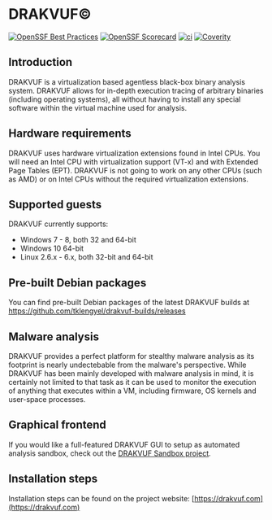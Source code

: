 # DRAKVUF&copy;


[![OpenSSF Best Practices](https://bestpractices.coreinfrastructure.org/projects/6836/badge)](https://bestpractices.coreinfrastructure.org/projects/6836)
[![OpenSSF Scorecard](https://api.securityscorecards.dev/projects/github.com/tklengyel/drakvuf/badge)](https://api.securityscorecards.dev/projects/github.com/tklengyel/drakvuf)
[![ci](https://github.com/tklengyel/drakvuf/actions/workflows/ci.yml/badge.svg)](https://github.com/tklengyel/drakvuf/actions/workflows/ci.yml)
[![Coverity](https://scan.coverity.com/projects/3238/badge.svg)](https://scan.coverity.com/projects/tklengyel-drakvuf)

## Introduction

DRAKVUF is a virtualization based agentless black-box binary analysis system. DRAKVUF
allows for in-depth execution tracing of arbitrary binaries (including operating
systems), all without having to install any special software within the virtual machine
used for analysis.

## Hardware requirements

DRAKVUF uses hardware virtualization extensions found in Intel CPUs. You will need an
Intel CPU with virtualization support (VT-x) and with Extended Page Tables (EPT). DRAKVUF
 is not going to work on any other CPUs (such as AMD) or on Intel CPUs without the
required virtualization extensions.

## Supported guests

DRAKVUF currently supports:
 - Windows 7 - 8, both 32 and 64-bit
 - Windows 10 64-bit
 - Linux 2.6.x - 6.x, both 32-bit and 64-bit

## Pre-built Debian packages

You can find pre-built Debian packages of the latest DRAKVUF builds at
https://github.com/tklengyel/drakvuf-builds/releases
 
## Malware analysis

DRAKVUF provides a perfect platform for stealthy malware analysis as its footprint is
nearly undectebable from the malware's perspective. While DRAKVUF has been mainly
developed with malware analysis in mind, it is certainly not limited to that task as it
can be used to monitor the execution of anything that executes within a VM, including
firmware, OS kernels and user-space processes.

## Graphical frontend

If you would like a full-featured DRAKVUF GUI to setup as automated analysis sandbox, check out the
[DRAKVUF Sandbox project](https://github.com/CERT-Polska/drakvuf-sandbox).

## Installation steps

Installation steps can be found on the project website: [https://drakvuf.com](https://drakvuf.com)
